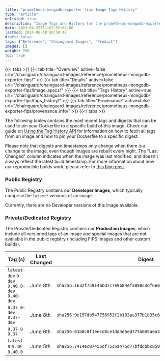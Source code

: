 ```yaml
---
title: "prometheus-mongodb-exporter-fips Image Tags History"
type: "article"
unlisted: true
description: "Image Tags and History for the prometheus-mongodb-exporter-fips Chainguard Image"
date: 2023-06-22T11:07:52+02:00
lastmod: 2024-06-10 00:50:47
draft: false
tags: ["Reference", "Chainguard Images", "Product"]
images: []
weight: 700
toc: true
---
```


{{< tabs >}}
{{< tab title="Overview" active=false url="/chainguard/chainguard-images/reference/prometheus-mongodb-exporter-fips/" >}}
{{< tab title="Details" active=false url="/chainguard/chainguard-images/reference/prometheus-mongodb-exporter-fips/image_specs/" >}}
{{< tab title="Tags History" active=true url="/chainguard/chainguard-images/reference/prometheus-mongodb-exporter-fips/tags_history/" >}}
{{< tab title="Provenance" active=false url="/chainguard/chainguard-images/reference/prometheus-mongodb-exporter-fips/provenance_info/" >}}
{{</ tabs >}}

The following tables contains the most recent tags and digests that can be used to pin your Dockerfile to a specific build of this image. Check our guide on [Using the Tag History API](/chainguard/chainguard-images/using-the-tag-history-api/) for information on how to fetch all tags from an image and how to pin your Dockerfile to a specific digest.

Please note that digests and timestamps only change when there is a change to the image, even though images are rebuilt every night. The "Last Changed" column indicates when the image was last modified, and doesn't always reflect the latest build timestamp. For more information about how our reproducible builds work, please refer to [this blog post](https://www.chainguard.dev/unchained/reproducing-chainguards-reproducible-image-builds).

### Public Registry
The Public Registry contains our **Developer Images**, which typically comprise the `latest*` versions of an image.

Currently, there are no Developer versions of this image available.

### Private/Dedicated Registry
The Private/Dedicated Registry contains our **Production Images**, which include all versioned tags of an image and special images that are not available in the public registry (including FIPS images and other custom builds).

| Tag (s)                                       | Last Changed | Digest                                                                    |
|-----------------------------------------------|--------------|---------------------------------------------------------------------------|
|  `latest-dev` `0-dev` `0.40.0-dev` `0.40-dev` | June 8th     | `sha256:1632f75914abd7c7e9b84ef3090c3df6e0f4a0565eb8d5fa65c7f911005655bc` |
|  `0.37.0-dev` `0.37-dev`                      | June 8th     | `sha256:9e157db547756952f2b103aa377b1b35c68219636b073745f495919041369146` |
|  `0.37.0` `0.37`                              | June 6th     | `sha256:61b8c8f1eecd0ce1dd4e5ed773b065aea3ed6a63eb9386463c7aed36341a6d5f` |
|  `latest` `0` `0.40` `0.40.0`                 | June 5th     | `sha256:7414ec07455df75c6a475d77bfddbbc850146b507092c94a4cd550e3f0cfcf6f` |

